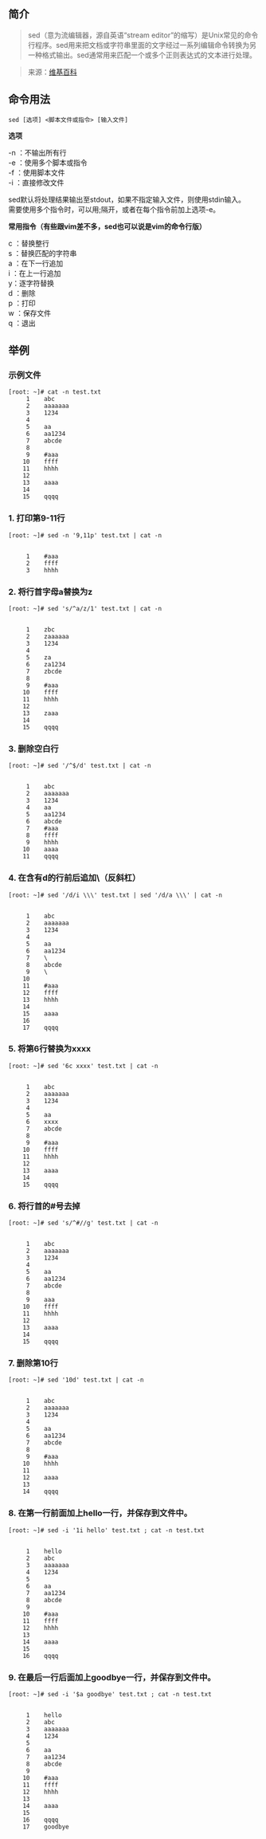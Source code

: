 ## **简介**

> sed（意为流编辑器，源自英语“stream editor”的缩写）是Unix常见的命令行程序。sed用来把文档或字符串里面的文字经过一系列编辑命令转换为另一种格式输出。sed通常用来匹配一个或多个正则表达式的文本进行处理。

> 来源：[维基百科][0]

## **命令用法**

    sed [选项] <脚本文件或指令> [输入文件]
    

**选项**

-n ：不输出所有行  
-e ：使用多个脚本或指令  
-f ：使用脚本文件  
-i ：直接修改文件

sed默认将处理结果输出至stdout，如果不指定输入文件，则使用stdin输入。  
需要使用多个指令时，可以用;隔开，或者在每个指令前加上选项-e。

**常用指令（有些跟vim差不多，sed也可以说是vim的命令行版）**

c ：替换整行  
s ：替换匹配的字符串  
a ：在下一行追加  
i ：在上一行追加  
y：逐字符替换  
d ：删除  
p ：打印  
w ：保存文件  
q ：退出

## **举例**

### **示例文件**

    [root: ~]# cat -n test.txt 
         1    abc
         2    aaaaaaa
         3    1234
         4    
         5    aa
         6    aa1234
         7    abcde
         8    
         9    #aaa
        10    ffff
        11    hhhh
        12    
        13    aaaa
        14    
        15    qqqq
    

### **1. 打印第9-11行**

    [root: ~]# sed -n '9,11p' test.txt | cat -n
    

         1    #aaa
         2    ffff
         3    hhhh
    

### **2. 将行首字母a替换为z**

    [root: ~]# sed 's/^a/z/1' test.txt | cat -n
    

         1    zbc
         2    zaaaaaa
         3    1234
         4    
         5    za
         6    za1234
         7    zbcde
         8    
         9    #aaa
        10    ffff
        11    hhhh
        12    
        13    zaaa
        14    
        15    qqqq
    

### **3. 删除空白行**

    [root: ~]# sed '/^$/d' test.txt | cat -n
    

         1    abc
         2    aaaaaaa
         3    1234
         4    aa
         5    aa1234
         6    abcde
         7    #aaa
         8    ffff
         9    hhhh
        10    aaaa
        11    qqqq
    

### **4. 在含有d的行前后追加\（反斜杠）**

    [root: ~]# sed '/d/i \\\' test.txt | sed '/d/a \\\' | cat -n
    

         1    abc
         2    aaaaaaa
         3    1234
         4    
         5    aa
         6    aa1234
         7    \
         8    abcde
         9    \
        10    
        11    #aaa
        12    ffff
        13    hhhh
        14    
        15    aaaa
        16    
        17    qqqq
    

### **5. 将第6行替换为xxxx**

    [root: ~]# sed '6c xxxx' test.txt | cat -n
    

         1    abc
         2    aaaaaaa
         3    1234
         4    
         5    aa
         6    xxxx
         7    abcde
         8    
         9    #aaa
        10    ffff
        11    hhhh
        12    
        13    aaaa
        14    
        15    qqqq
    

### **6. 将行首的#号去掉**

    [root: ~]# sed 's/^#//g' test.txt | cat -n
    

         1    abc
         2    aaaaaaa
         3    1234
         4    
         5    aa
         6    aa1234
         7    abcde
         8    
         9    aaa
        10    ffff
        11    hhhh
        12    
        13    aaaa
        14    
        15    qqqq
    

### **7. 删除第10行**

    [root: ~]# sed '10d' test.txt | cat -n
    

         1    abc
         2    aaaaaaa
         3    1234
         4    
         5    aa
         6    aa1234
         7    abcde
         8    
         9    #aaa
        10    hhhh
        11    
        12    aaaa
        13    
        14    qqqq
    

### **8. 在第一行前面加上hello一行，并保存到文件中。**

    [root: ~]# sed -i '1i hello' test.txt ; cat -n test.txt
    

         1    hello
         2    abc
         3    aaaaaaa
         4    1234
         5    
         6    aa
         7    aa1234
         8    abcde
         9    
        10    #aaa
        11    ffff
        12    hhhh
        13    
        14    aaaa
        15    
        16    qqqq
    

### **9. 在最后一行后面加上goodbye一行，并保存到文件中。**

    [root: ~]# sed -i '$a goodbye' test.txt ; cat -n test.txt
    

         1    hello
         2    abc
         3    aaaaaaa
         4    1234
         5    
         6    aa
         7    aa1234
         8    abcde
         9    
        10    #aaa
        11    ffff
        12    hhhh
        13    
        14    aaaa
        15    
        16    qqqq
        17    goodbye

[0]: http://link.zhihu.com/?target=https%3A//zh.wikipedia.org/wiki/Sed